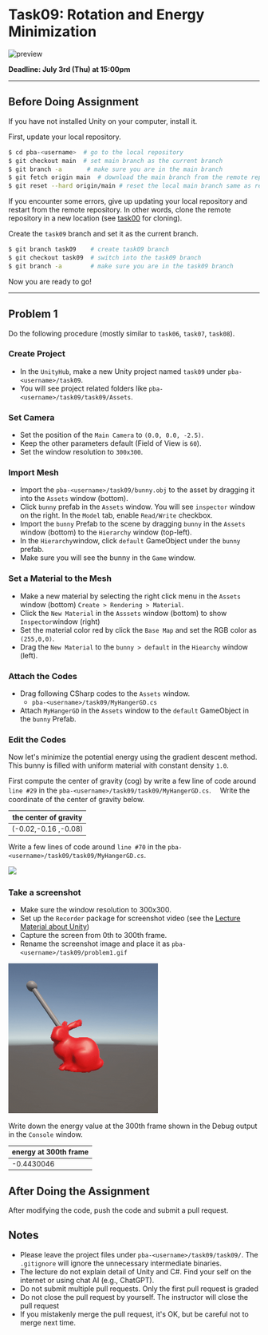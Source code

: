 # Task09: Rotation and Energy Minimization

![preview](thumbnail.gif)

**Deadline: July 3rd (Thu) at 15:00pm**

----

## Before Doing Assignment

If you have not installed Unity on your computer, install it.

First, update your local repository.

```bash
$ cd pba-<username>  # go to the local repository
$ git checkout main  # set main branch as the current branch
$ git branch -a       # make sure you are in the main branch
$ git fetch origin main  # download the main branch from the remote repository
$ git reset --hard origin/main # reset the local main branch same as remote repository
```

If you encounter some errors, give up updating your local repository and restart from the remote repository.
In other words, clone the remote repository in a new location (see [task00](../task00) for cloning).

Create the `task09` branch and set it as the current branch.

```bash
$ git branch task09    # create task09 branch
$ git checkout task09  # switch into the task09 branch
$ git branch -a        # make sure you are in the task09 branch
```

Now you are ready to go!

---

## Problem 1

Do the following procedure (mostly similar to `task06`, `task07`, `task08`).

### Create Project
- In the `UnityHub`, make a new Unity project named `task09` under `pba-<username>/task09`.
- You will see project related folders like `pba-<username>/task09/task09/Assets`.

### Set Camera
- Set the position of the `Main Camera` to `(0.0, 0.0, -2.5)`.
- Keep the other parameters default (Field of View is `60`).
- Set the window resolution to `300x300`.

### Import Mesh
- Import the `pba-<username>/task09/bunny.obj` to the asset by dragging it into the `Assets` window (bottom).
- Click `bunny` prefab in the `Assets` window. You will see `inspector` window on the right. In the `Model` tab, enable `Read/Write` checkbox.
- Import the `bunny` Prefab to the scene by dragging `bunny` in the `Assets` window (bottom) to the `Hierarchy` window (top-left).
- In the `Hierarchy`window, click `default` GameObject under the `bunny` prefab.
- Make sure you will see the bunny in the `Game` window.

### Set a Material to the Mesh
- Make a new material by selecting the right click menu in the `Assets` window (bottom) `Create > Rendering > Material`.
- Click the `New Material` in the `Asssets` window (bottom) to show `Inspector`window (right)
- Set the material color red by click the `Base Map` and set the RGB color as `(255,0,0)`.
- Drag the `New Material` to the `bunny > default` in the `Hiearchy` window (left).

### Attach the Codes
- Drag following CSharp codes to the `Assets` window. 
  - `pba-<username>/task09/MyHangerGD.cs`
- Attach `MyHangerGD` in the `Assets` window to the `default` GameObject in the `bunny` Prefab.

### Edit the Codes

Now let's minimize the potential energy using the gradient descent method. This bunny is filled with uniform material with constant density `1.0`.

First compute the center of gravity (cog) by write a few line of code around `line #29` in the `pba-<username>/task09/task09/MyHangerGD.cs`.　
Write the coordinate of the center of gravity below.

| the center of gravity |
|-----------------------|
| (-0.02,-0.16 ,-0.08)  |

Write a few lines of code around `line #70` in the `pba-<username>/task09/task09/MyHangerGD.cs`.

<img src="doc_imgs/block_sparse_matrix.png" width="400">


### Take a screenshot
- Make sure the window resolution to 300x300.
- Set up the `Recorder` package for screenshot video (see the [Lecture Material about Unity](http://nobuyuki-umetani.com/pba2025s/unity.pdf))
- Capture the screen from 0th to 300th frame.
- Rename the screenshot image and place it as `pba-<username>/task09/problem1.gif`

![problem1](problem1.gif)

Write down the energy value at the 300th frame shown in the Debug output in the `Console` window.

| energy at 300th frame |
|-----------------------|
| -0.4430046            |




## After Doing the Assignment

After modifying the code, push the code and submit a pull request.


## Notes
- Please leave the project files under `pba-<username>/task09/task09/`. The `.gitignore` will ignore the unnecessary intermediate binaries.  
- The lecture do not explain detail of Unity and C#. Find your self on the internet or using chat AI (e.g., ChatGPT).
- Do not submit multiple pull requests. Only the first pull request is graded
- Do not close the pull request by yourself. The instructor will close the pull request
- If you mistakenly merge the pull request, it's OK, but be careful not to merge next time.
